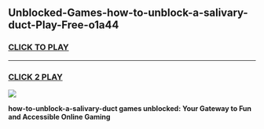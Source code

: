 
## Unblocked-Games-how-to-unblock-a-salivary-duct-Play-Free-o1a44
<h3>
<a href="https://premium76.site?title=how-to-unblock-a-salivary-duct&ref=21A">CLICK TO PLAY</a></h3>
<hr>

<h3>
<a href="https://premium76.site?title=how-to-unblock-a-salivary-duct&ref=21A">CLICK 2 PLAY</a>
  
</h3>

<a href="https://premium76.site?title=how-to-unblock-a-salivary-duct&ref=21A"><img src="https://clearcache.store/games.png"></a>


**how-to-unblock-a-salivary-duct games unblocked: Your Gateway to Fun and Accessible Online Gaming**
